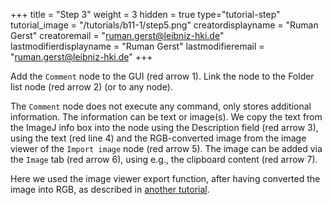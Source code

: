 +++
title = "Step 3"
weight = 3
hidden = true
type="tutorial-step"
tutorial_image = "/tutorials/b11-1/step5.png"
creatordisplayname = "Ruman Gerst"
creatoremail = "ruman.gerst@leibniz-hki.de"
lastmodifierdisplayname = "Ruman Gerst"
lastmodifieremail = "ruman.gerst@leibniz-hki.de"
+++

Add the `Comment` node to the GUI (red arrow 1). Link the node to the Folder list node (red arrow 2) (or to any node). 

The `Comment` node does not execute any command, only stores additional information. The information can be text or image(s). We copy the text from the ImageJ info box into the node using the Description field (red arrow 3), using the text (red line 4) and the RGB-converted image from the image viewer of the `Import image` node (red arrow 5). The image can be added via the `Image` tab (red arrow 6), using e.g., the clipboard content (red arrow 7). 

Here we used the image viewer export function, after having converted the image into RGB, as described in [another tutorial](/tutorials/ui/image-viewer-1/#step-7). 
